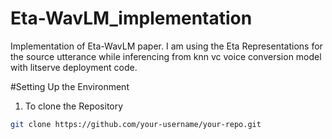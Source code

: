 # Eta-WavLM_implementation
Implementation of Eta-WavLM paper. I am using the Eta Representations for the source utterance while inferencing from knn vc voice conversion model with litserve deployment code.

#Setting Up the Environment
1) To clone the Repository
```bash
git clone https://github.com/your-username/your-repo.git

